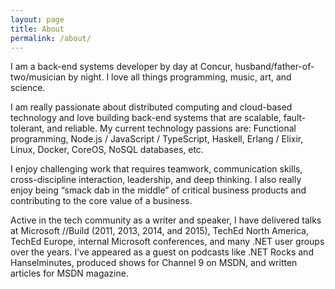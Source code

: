 ```yaml
---
layout: page
title: About
permalink: /about/
---
```


I am a back-end systems developer by day at Concur, husband/father-of-two/musician by night. I love all things programming, music, art, and science.

I am really passionate about distributed computing and cloud-based technology and love building back-end systems that are scalable, fault-tolerant, and reliable. My current technology passions are: Functional programming, Node.js / JavaScript / TypeScript, Haskell, Erlang / Elixir, Linux, Docker, CoreOS, NoSQL databases, etc.

I enjoy challenging work that requires teamwork, communication skills, cross-discipline interaction, leadership, and deep thinking. I also really enjoy being “smack dab in the middle” of critical business products and contributing to the core value of a business.

Active in the tech community as a writer and speaker, I have delivered talks at Microsoft //Build (2011, 2013, 2014, and 2015), TechEd North America, TechEd Europe, internal Microsoft conferences, and many .NET user groups over the years. I’ve appeared as a guest on podcasts like .NET Rocks and Hanselminutes, produced shows for Channel 9 on MSDN, and written articles for MSDN magazine.
